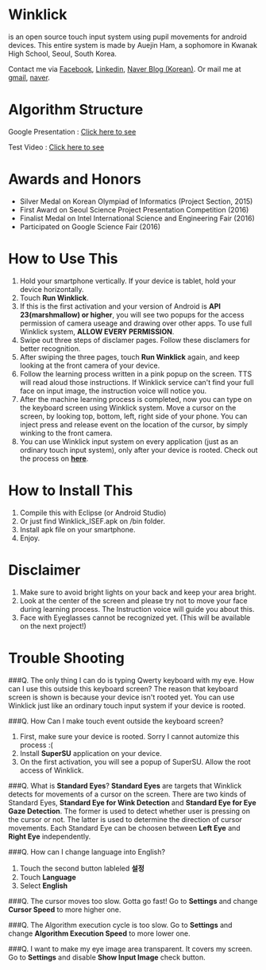 # Winklick
is an open source touch input system using pupil movements for android devices.
This entire system is made by Auejin Ham, a sophomore in Kwanak High School, Seoul, South Korea.

Contact me via [Facebook](https://fb.com/auejin), [Linkedin](https://linkedin.com/in/auejin), [Naver Blog (Korean)](http://haj990108.blog.me/).
Or mail me at [gmail](mailto:vingtee@gmail.com), [naver](mailto:haj990108@naver.com).

# Algorithm Structure
Google Presentation : [Click here to see](https://docs.google.com/presentation/d/1-lDESAHk1FEUKRgrNjmKZ9gnl_Uo8wq3_Nsei2fDRaQ/pub?start=true&loop=false&delayms=60000)

Test Video : [Click here to see](https://youtu.be/Eldtnx98beA)

# Awards and Honors
* Silver Medal on Korean Olympiad of Informatics (Project Section, 2015)
* First Award on Seoul Science Project Presentation Competition (2016)
* Finalist Medal on Intel International Science and Engineering Fair (2016)
* Participated on Google Science Fair (2016)

# How to Use This
1. Hold your smartphone vertically. If your device is tablet, hold your device horizontally.
2. Touch **Run Winklick**.
3. If this is the first activation and your version of Android is **API 23(marshmallow) or higher**, you will see two popups for the access permission of camera useage and drawing over other apps. To use full Winklick system, **ALLOW EVERY PERMISSION**.
4. Swipe out three steps of disclamer pages. Follow these disclamers for better recognition.
5. After swiping the three pages, touch **Run Winklick** again, and keep looking at the front camera of your device.
6. Follow the learning process written in a pink popup on the screen. TTS will read aloud those instructions. If Winklick service can't find your full face on input image, the instruction voice will notice you.
7. After the machine learning process is completed, now you can type on the keyboard screen using Winklick system. Move a cursor on the screen, by looking top, bottom, left, right side of your phone. You can inject press and release event on the location of the cursor, by simply winking to the front camera.
8. You can use Winklick input system on every application (just as an ordinary touch input system), only after your device is rooted. Check out the process on **[here](https://github.com/auejin/winklick#q-how-can-i-make-touch-event-outside-the-keyboard-screen)**.

# How to Install This
1. Compile this with Eclipse (or Android Studio)
2. Or just find Winklick_ISEF.apk on /bin folder.
3. Install apk file on your smartphone.
4. Enjoy.

# Disclaimer
1. Make sure to avoid bright lights on your back and keep your area bright.
2. Look at the center of the screen and please try not to move your face during learning process. The Instruction voice will guide you about this.
3. Face with Eyeglasses cannot be recognized yet. (This will be available on the next project!)

# Trouble Shooting

###Q. The only thing I can do is typing Qwerty keyboard with my eye. How can I use this outside this keyboard screen?
The reason that keyboard screen is shown is because your device isn't rooted yet.
You can use Winklick just like an ordinary touch input system if your device is rooted.

###Q. How Can I make touch event outside the keyboard screen?
1. First, make sure your device is rooted. Sorry I cannot automize this process :(
1. Install **SuperSU** application on your device.
2. On the first activation, you will see a popup of SuperSU. Allow the root access of Winklick.

###Q. What is **Standard Eyes**?
**Standard Eyes** are targets that Winklick detects for movements of a cursor on the screen.
There are two kinds of Standard Eyes, **Standard Eye for Wink Detection** and **Standard Eye for Eye Gaze Detection**.
The former is used to detect whether user is pressing on the cursor or not.
The latter is used to determine the direction of cursor movements.
Each Standard Eye can be choosen between **Left Eye** and **Right Eye** independently.

###Q. How can I change language into English?
1. Touch the second button lableled **설정**　
2. Touch **Language**
3. Select **English**

###Q. The cursor moves too slow. Gotta go fast!
Go to **Settings** and change **Cursor Speed** to more higher one.

###Q. The Algorithm execution cycle is too slow.
Go to **Settings** and change **Algorithm Execution Speed** to more lower one.

###Q. I want to make my eye image area transparent. It covers my screen.
Go to **Settings** and disable **Show Input Image** check button.


